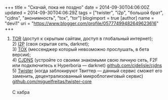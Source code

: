 +++
title = "Скачай, пока не поздно"
date = 2014-09-30T04:06:00Z
updated = 2014-09-30T04:06:29Z
tags = ["twister", "i2p", "большой брат", "cjdns", "анонимность", "tox", "tor"]
blogimport = true 
[author]
	name = "devi1"
	uri = "https://www.blogger.com/profile/05777499482649623616"
+++

1) <a href="https://www.torproject.org/">TOR</a> (доступ к скрытым сайтам, доступ в глобальный интернет);<br />2) <a href="https://geti2p.net/ru">I2P</a> (своя скрытая сеть, darknet);<br />3) <a href="http://tox.im/">TOX</a> (мессенджер который невозможно прослушать, в бета версии);<br />4) <a href="http://cjdroute.net/">CJDNS</a> (устройте со своими знакомыми свою личную сеть, F2F или подключитесь к Hyperboria — darknet) <a href="https://github.com/cjdelisle/cjdns">github.com/cjdelisle/cjdns</a><br />5) <a href="https://github.com/iShift/twister-webkit/releases/latest">Twister</a> (когда заблокируют Твиттер — данный сервис сможет его заменить, децентрализованный микроблогинговый сервис) <a href="https://github.com/miguelfreitas/twister-core">github.com/miguelfreitas/twister-core</a><br /><br />С хабра 

